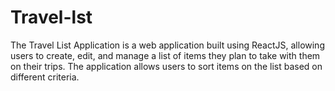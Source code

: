 # Travel-lst
The Travel List Application is a web application built using ReactJS, allowing users to create, edit, and manage a list of items they plan to take with them on their trips.
 The application allows users to sort items on the list based on different criteria.
